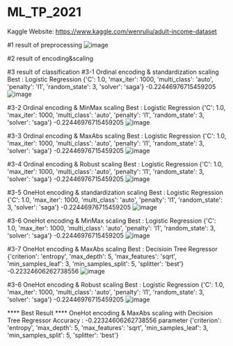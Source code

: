 # ML_TP_2021

Kaggle Website: https://www.kaggle.com/wenruliu/adult-income-dataset

#1 result of preprocessing 
![image](https://user-images.githubusercontent.com/81156796/140601684-074f080a-eef5-4dea-8dfd-65aac26ba486.png)

#2 result of encoding&scaling

#3 result of classification
  #3-1 Ordinal encoding & standardization scaling
  Best : Logistic Regression {'C': 1.0, 'max_iter': 1000, 'multi_class': 'auto', 'penalty': 'l1', 'random_state': 3, 'solver': 'saga'} -0.22446976715459205
  ![image](https://user-images.githubusercontent.com/81156796/140601737-7a2485e3-d542-40fb-b2ad-ae9a04088f72.png)
  
  #3-2 Ordinal encoding & MinMax scaling
  Best : Logistic Regression {'C': 1.0, 'max_iter': 1000, 'multi_class': 'auto', 'penalty': 'l1', 'random_state': 3, 'solver': 'saga'} -0.22446976715459205
  ![image](https://user-images.githubusercontent.com/81156796/140601772-cd671d42-7d24-4f18-add9-09ba85843e20.png)
  
  #3-3 Ordinal encoding & MaxAbs scaling
  Best : Logistic Regression {'C': 1.0, 'max_iter': 1000, 'multi_class': 'auto', 'penalty': 'l1', 'random_state': 3, 'solver': 'saga'} -0.22446976715459205
  ![image](https://user-images.githubusercontent.com/81156796/140601805-a1b53a1d-94fa-47e3-93c7-587f4a79f3fa.png)
  
  #3-4 Ordinal encoding & Robust scaling
  Best : Logistic Regression {'C': 1.0, 'max_iter': 1000, 'multi_class': 'auto', 'penalty': 'l1', 'random_state': 3, 'solver': 'saga'} -0.22446976715459205
  ![image](https://user-images.githubusercontent.com/81156796/140601827-5067ab83-f3eb-4a57-855e-fc9a72c83a98.png)
  
  #3-5 OneHot encoding & standardization scaling
  Best : Logistic Regression {'C': 1.0, 'max_iter': 1000, 'multi_class': 'auto', 'penalty': 'l1', 'random_state': 3, 'solver': 'saga'} -0.22446976715459205
  ![image](https://user-images.githubusercontent.com/81156796/140601959-35786986-8289-463f-92e7-b4e752d6900b.png)
  
  #3-6 OneHot encoding & MinMax scaling
  Best : Logistic Regression {'C': 1.0, 'max_iter': 1000, 'multi_class': 'auto', 'penalty': 'l1', 'random_state': 3, 'solver': 'saga'} -0.22446976715459205
  ![image](https://user-images.githubusercontent.com/81156796/140601948-09f753c5-35f1-45fe-bc3e-a92ecff78467.png)
  
  #3-7 OneHot encoding & MaxAbs scaling
  Best : Decisioin Tree Regressor {'criterion': 'entropy', 'max_depth': 5, 'max_features': 'sqrt', 'min_samples_leaf': 3, 'min_samples_split': 5, 'splitter': 'best'} -0.22324606262738556
  ![image](https://user-images.githubusercontent.com/81156796/140601924-75e4be50-1810-4af0-8f2f-8b1b7d5a3ebf.png)

  #3-6 OneHot encoding & Robust scaling
  Best : Logistic Regression {'C': 1.0, 'max_iter': 1000, 'multi_class': 'auto', 'penalty': 'l1', 'random_state': 3, 'solver': 'saga'} -0.22446976715459205
  ![image](https://user-images.githubusercontent.com/81156796/140601904-33be010a-1432-4e17-bfc2-8a2b0603ee83.png)
  
  **** Best Result ****
  OneHot encoding & MaxAbs scaling with Decision Tree Regressor Accuracy : -0.22324606262738556
  parameter {'criterion': 'entropy', 'max_depth': 5, 'max_features': 'sqrt', 'min_samples_leaf': 3, 'min_samples_split': 5, 'splitter': 'best'}






